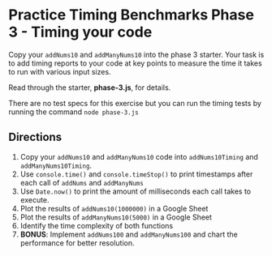 # Practice Timing Benchmarks Phase 3 - Timing your code

Copy your `addNums10` and `addManyNums10` into the phase 3 starter. Your task
is to add timing reports to your code at key points to measure the time it
takes to run with various input sizes.

Read through the starter, **phase-3.js**, for details.

There are no test specs for this exercise but you can run the timing tests by
running the command `node phase-3.js`

## Directions

1. Copy your `addNums10` and `addManyNums10` code into `addNums10Timing` and
   `addManyNums10Timing`.
2. Use `console.time()` and `console.timeStop()` to print
   timestamps after each call of `addNums` and `addManyNums`
3. Use `Date.now()` to print the amount of milliseconds each call takes to
   execute.
4. Plot the results of `addNums10(1000000)` in a Google Sheet
5. Plot the results of `addManyNums10(5000)` in a Google Sheet
6. Identify the time complexity of both functions
7. **BONUS**: Implement `addNums100` and `addManyNums100` and chart the
   performance for better resolution.
